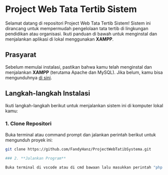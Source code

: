 # Project Web Tata Tertib Sistem

Selamat datang di repositori Project Web Tata Tertib Sistem! Sistem ini dirancang untuk mempermudah pengelolaan tata tertib di lingkungan pendidikan atau organisasi. Ikuti panduan di bawah untuk menginstal dan menjalankan aplikasi di lokal menggunakan **XAMPP**.

## Prasyarat

Sebelum memulai instalasi, pastikan bahwa kamu telah menginstal dan menjalankan **XAMPP** (terutama Apache dan MySQL). Jika belum, kamu bisa mengunduhnya [di sini](https://www.apachefriends.org/index.html).

## Langkah-langkah Instalasi

Ikuti langkah-langkah berikut untuk menjalankan sistem ini di komputer lokal kamu:

### 1. **Clone Repositori**

Buka terminal atau command prompt dan jalankan perintah berikut untuk mengunduh proyek ini:

```bash
git clone https://github.com/FandyHanz/ProjectWebTatibSystema.git

### 2. **Jalankan Program**

Buka terminal di vscode atau di cmd bawaan lalu masukkan perintah "php -S localhost:8080"
